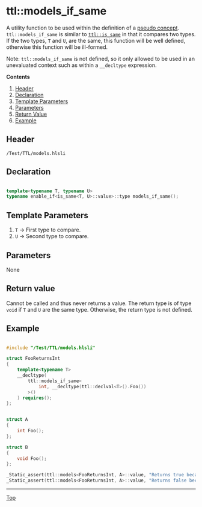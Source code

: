 # ttl::models_if_same

A utility function to be used within the definition of a [pseudo concept](./PseudoConcepts.md). `ttl::models_if_same` is similar to [`ttl::is_same`](../TypeTraits/IsSame.md) in that it compares two types. If the two types, `T` and `U`, are the same, this function will be well defined, otherwise this function will be ill-formed.

Note: `ttl::models_if_same` is not defined, so it only allowed to be used in an unevaluated context such as within a `__decltype` expression.

**Contents**
1. [Header](#header)
2. [Declaration](#declaration)
3. [Template Parameters](#template-parameters)
4. [Parameters](#parameters)
5. [Return Value](#return-value)
6. [Example](#example)

## Header

`/Test/TTL/models.hlsli`

## Declaration

```c++

template<typename T, typename U>
typename enable_if<is_same<T, U>::value>::type models_if_same(); 

```

## Template Parameters

1. `T` -> First type to compare.
2. `U` -> Second type to compare.

## Parameters

None

## Return value

Cannot be called and thus never returns a value. The return type is of type `void` if `T` and `U` are the same type. Otherwise, the return type is not defined.

## Example

```c++

#include "/Test/TTL/models.hlsli"

struct FooReturnsInt
{
    template<typename T>
    __decltype(
        ttl::models_if_same<
            int, __decltype(ttl::declval<T>().Foo())
        >()
    ) requires();
};


struct A
{
    int Foo();
};

struct B
{
    void Foo();
};

_Static_assert(ttl::models<FooReturnsInt, A>::value, "Returns true because A's Foo member function returns an int");
_Static_assert(ttl::models<FooReturnsInt, A>::value, "Returns false because B's Foo member function does not return an int");

```
---

[Top](#ttlmodels_if_same)